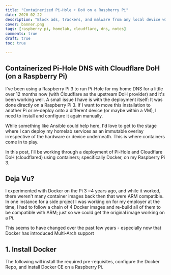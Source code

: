 ```yaml
---
title: "Containerized Pi-Hole + DoH on a Raspberry Pi"
date: 2020-02-22
description: "Block ads, trackers, and malware from any local device without having to use an ad-blocker; while securing your DNS traffic at the same time - sounds good!"
cover: banner.png
tags: [raspberry pi, homelab, cloudflare, dns, notes]
comments: true
draft: true
toc: true

---
```




## Containerized Pi-Hole DNS with Cloudflare DoH (on a Raspberry Pi)

I've been using a Raspberry Pi 3 to run Pi-Hole for my home DNS for a little over 12 months now (with Cloudflare as the upstream DoH provider) and it's been working well. A small issue I have is with the deployment itself: It was done directly on a Raspberry Pi 3. If I want to move this installation to another Pi or re-deploy onto a different device (or maybe within a VM), I need to install and configure it again manually.

While something like Ansible could help here, I'd love to get to the stage where I can deploy my homelab services as an immutable overlay irrespective of the hardware or device underneath. This is where containers come in to play.

In this post, I'll be working through a deployment of Pi-Hole and Cloudflare DoH (cloudflared) using containers; specifically Docker, on my Raspberry Pi 3.

## Deja Vu?

I experimented with Docker on the Pi 3 ~4 years ago, and while it worked, there weren't many container images back then that were ARM compatible. In one instance for a side project I was working on for my employer at the time, I had to follow a chain of 4 Docker images and re-build all of them to be compatible with ARM; just so we could get the original image working on a Pi.

This seems to have changed over the past few years - especially now that Docker has introduced Multi-Arch support

## 1. Install Docker

The following will install the required pre-requisites, configure the Docker Repo, and install Docker CE on a Raspberry Pi.